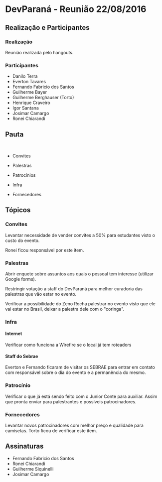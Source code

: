 # DevParaná - Reunião 22/08/2016

## Realização e Participantes
### Realização
Reunião realizada pelo hangouts.

### Participantes
- Danilo Terra
- Everton Tavares
- Fernando Fabricio dos Santos
- Guilherme Bayer
- Guilherme Berghauser (Torto)
- Henrique Craveiro
- Igor Santana
- Josimar Camargo
- Ronei Chiarandi

## Pauta
​
* Convites

* Palestras

* Patrocínios

* Infra

* Fornecedores

## Tópicos
### Convites

Levantar necessidade de vender convites a 50% para estudantes visto o custo do evento.

Ronei ficou responsável por este item.


### Palestras

Abrir enquete sobre assuntos aos quais o pessoal tem interesse (utilizar Google forms).

Restringir votação a staff do DevParaná para melhor curadoria das palestras que vão estar no evento.

Verificar a possibilidade do Zeno Rocha palestrar no evento visto que ele vai estar no Brasil, deixar a palestra dele com o "coringa".

### Infra
#### Internet

Verificar como funciona a Wirefire se o local já tem roteadors

#### Staff do Sebrae

Everton e Fernando ficaram de visitar os SEBRAE para entrar em contato com responsável sobre o dia do evento e a permanência do mesmo.

### Patrocínio

Verificar o que já está sendo feito com o Junior Conte para auxiliar. Assim que pronta enviar para palestrantes e possíveis patrocinadores.

### Fornecedores

Levantar novos patrocinadores com melhor preço e qualidade para camisetas. Torto ficou de verificar este item.

## Assinaturas
- Fernando Fabricio dos Santos
- Ronei Chiarandi
- Guilherme Siquinelli
- Josimar Camargo

